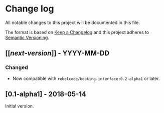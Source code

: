 # Change log
All notable changes to this project will be documented in this file.

The format is based on [Keep a Changelog](http://keepachangelog.com/)
and this project adheres to [Semantic Versioning](http://semver.org/).

## [[*next-version*]] - YYYY-MM-DD
### Changed
- Now compatible with `rebelcode/booking-interface:0.2-alpha1` or later.

## [0.1-alpha1] - 2018-05-14
Initial version.

